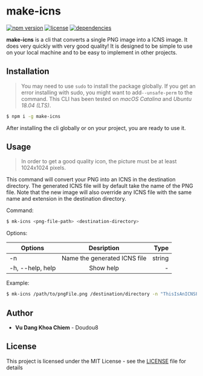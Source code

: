 # make-icns

[![npm version](https://badge.fury.io/js/make-icns.svg)](https://www.npmjs.com/package/make-icns) [![license](https://img.shields.io/github/license/Doudou8/make-icns)](https://github.com/electron-userland/electron-forge/blob/master/LICENSE) [![dependencies](https://david-dm.org/Doudou8/make-icns.svg?theme=shields.io)](https://david-dm.org/Doudou8/make-icns.svg)

**make-icns** is a cli that converts a single PNG image into a ICNS image. It does very quickly with very good quality! It is designed to be simple to use on your local machine and to be easy to implement in other projects.

## Installation

> You may need to use `sudo` to install the package globally. If you get an error installing with sudo, you might want to add`--unsafe-perm` to the command. This CLI has been tested on _macOS Catalina_ and _Ubuntu 18.04 (LTS)_.

```bash
$ npm i -g make-icns
```

After installing the cli globally or on your project, you are ready to use it.

## Usage

> In order to get a good quality icon, the picture must be at least 1024x1024 pixels.

This command will convert your PNG into an ICNS in the destination directory. The generated ICNS file will by default take the name of the PNG file. Note that the new image will also override any ICNS file with the same name and extension in the destination directory.

Command:

```bash
$ mk-icns <png-file-path> <destination-directory>
```

Options:

| Options          |          Desription          |   Type |
| ---------------- | :--------------------------: | -----: |
| -n               | Name the generated ICNS file | string |
| -h, --help, help |          Show help           |      - |

Example:

```bash
$ mk-icns /path/to/pngFile.png /destination/directory -n "ThisIsAnICNSFile"
```

## Author

- **Vu Dang Khoa Chiem** - Doudou8

## License

This project is licensed under the MIT License - see the [LICENSE](LICENSE) file for details
